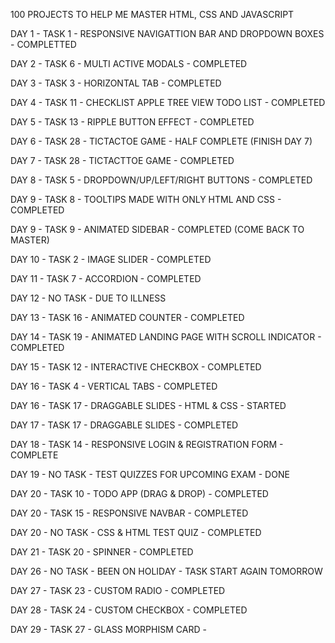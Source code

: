 100 PROJECTS TO HELP ME MASTER HTML, CSS AND JAVASCRIPT

DAY 1 - TASK 1 - RESPONSIVE NAVIGATTION BAR AND DROPDOWN BOXES - COMPLETTED

DAY 2 - TASK 6 - MULTI ACTIVE MODALS - COMPLETED

DAY 3 - TASK 3 - HORIZONTAL TAB - COMPLETED

DAY 4 - TASK 11 - CHECKLIST APPLE TREE VIEW TODO LIST - COMPLETED

DAY 5 - TASK 13 - RIPPLE BUTTON EFFECT - COMPLETED

DAY 6 - TASK 28 - TICTACTOE GAME - HALF COMPLETE (FINISH DAY 7)

DAY 7 - TASK 28 - TICTACTTOE GAME - COMPLETED

DAY 8 - TASK 5 - DROPDOWN/UP/LEFT/RIGHT BUTTONS - COMPLETED

DAY 9 - TASK 8 - TOOLTIPS MADE WITH ONLY HTML AND CSS - COMPLETED

DAY 9 - TASK 9 - ANIMATED SIDEBAR - COMPLETED (COME BACK TO MASTER)

DAY 10 - TASK 2 - IMAGE SLIDER - COMPLETED

DAY 11 - TASK 7 - ACCORDION - COMPLETED

DAY 12 - NO TASK - DUE TO ILLNESS

DAY 13 - TASK 16 - ANIMATED COUNTER - COMPLETED

DAY 14 - TASK 19 - ANIMATED LANDING PAGE WITH SCROLL INDICATOR - COMPLETED

DAY 15 - TASK 12 - INTERACTIVE CHECKBOX - COMPLETED

DAY 16 - TASK 4 - VERTICAL TABS - COMPLETED

DAY 16 - TASK 17 - DRAGGABLE SLIDES - HTML & CSS - STARTED

DAY 17 - TASK 17 - DRAGGABLE SLIDES - COMPLETED

DAY 18 - TASK 14 - RESPONSIVE LOGIN & REGISTRATION FORM - COMPLETE

DAY 19 - NO TASK - TEST QUIZZES FOR UPCOMING EXAM - DONE

DAY 20 - TASK 10 - TODO APP (DRAG & DROP) - COMPLETED

DAY 20 - TASK 15 - RESPONSIVE NAVBAR - COMPLETED

DAY 20 - NO TASK - CSS & HTML TEST QUIZ - COMPLETED

DAY 21 - TASK 20 - SPINNER - COMPLETED

DAY 26 - NO TASK - BEEN ON HOLIDAY - TASK START AGAIN TOMORROW

DAY 27 - TASK 23 - CUSTOM RADIO - COMPLETED

DAY 28 - TASK 24 - CUSTOM CHECKBOX - COMPLETED

DAY 29 - TASK 27 - GLASS MORPHISM CARD - 